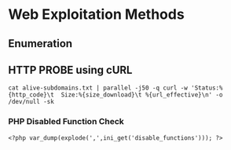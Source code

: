 # Web Exploitation Methods

## Enumeration

## HTTP PROBE using cURL

```
cat alive-subdomains.txt | parallel -j50 -q curl -w 'Status:%{http_code}\t  Size:%{size_download}\t %{url_effective}\n' -o /dev/null -sk
```

### PHP Disabled Function Check

```
<?php var_dump(explode(',',ini_get('disable_functions'))); ?>
```